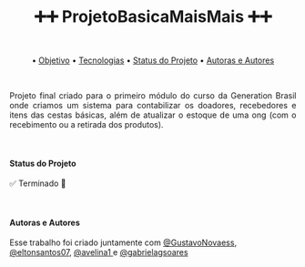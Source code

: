 <h1 align = "center"> ➕➕ ProjetoBasicaMaisMais ➕➕ </h1>

<br/>
<p align="center">
 • <a href="#objetivo">Objetivo</a>
 • <a href="#tecnologias">Tecnologias</a> 
 • <a href="#status">Status do Projeto</a> •
 <a href="#autorxs">Autoras e Autores</a>
</p>
<br/>
<p align="justify"> Projeto final criado para o primeiro módulo do curso da Generation Brasil onde criamos um sistema para contabilizar os doadores, recebedores e itens das cestas básicas, além de atualizar o estoque de uma ong (com o recebimento ou a retirada dos produtos). </p>

<br/>
<p align="justify">
	<h4>Status do Projeto</h4>
	✅ Terminado 🚀
</p>

<br/>
<p align="justify">
<h4>Autoras e Autores</h4>
Esse trabalho foi criado juntamente com <a href= "https://github.com/GustavoNovaess">@GustavoNovaess</a>, <a href="https://github.com/eltonsantos07">@eltonsantos07</a>, <a href = "https://github.com/avelina1"> @avelina1 </a> e <a href= "https://github.com/gabrielagsoares"> @gabrielagsoares</a></p>
